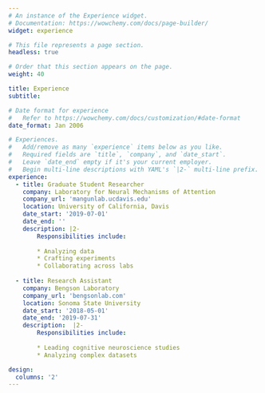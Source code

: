 ```yaml
---
# An instance of the Experience widget.
# Documentation: https://wowchemy.com/docs/page-builder/
widget: experience

# This file represents a page section.
headless: true

# Order that this section appears on the page.
weight: 40

title: Experience
subtitle:

# Date format for experience
#   Refer to https://wowchemy.com/docs/customization/#date-format
date_format: Jan 2006

# Experiences.
#   Add/remove as many `experience` items below as you like.
#   Required fields are `title`, `company`, and `date_start`.
#   Leave `date_end` empty if it's your current employer.
#   Begin multi-line descriptions with YAML's `|2-` multi-line prefix.
experience:
  - title: Graduate Student Researcher
    company: Laboratory for Neural Mechanisms of Attention
    company_url: 'mangunlab.ucdavis.edu'
    location: University of California, Davis
    date_start: '2019-07-01'
    date_end: ''
    description: |2-
        Responsibilities include:
        
        * Analyzing data
        * Crafting experiments
        * Collaborating across labs
        
  - title: Research Assistant
    company: Bengson Laboratory
    company_url: 'bengsonlab.com'
    location: Sonoma State University
    date_start: '2018-05-01'
    date_end: '2019-07-31'
    description:  |2-
        Responsibilities include:
        
        * Leading cognitive neuroscience studies
        * Analyzing complex datasets

design:
  columns: '2'
---
```

